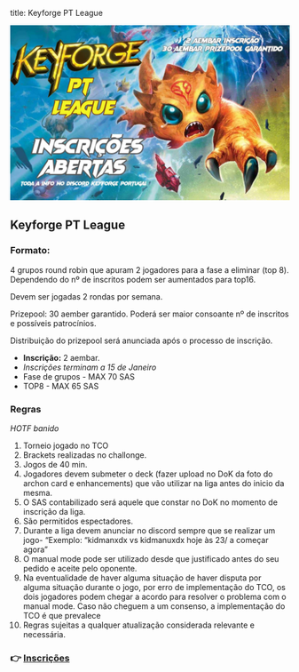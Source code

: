 title: Keyforge PT League

![Keyforge PT League](league.jpg)

## Keyforge PT League

### Formato:

4 grupos round robin que apuram 2 jogadores para a fase a eliminar (top 8). Dependendo do nº de inscritos podem ser aumentados para top16. 

Devem ser jogadas 2 rondas por semana. 

Prizepool: 30 aember garantido. Poderá ser maior consoante nº de inscritos e possíveis patrocínios. 

Distribuição do prizepool será anunciada após o processo de inscrição. 

* **Inscrição:** 2 aembar.
* *Inscrições terminam a 15 de Janeiro*
* Fase de grupos - MAX 70 SAS
* TOP8 - MAX 65 SAS

### Regras

*HOTF banido*

1. Torneio jogado no TCO
2. Brackets realizadas no challonge.
3. Jogos de 40 min. 
4. Jogadores devem submeter o deck (fazer upload no DoK da foto do archon card e enhancements) que vão utilizar na liga antes do inicio da mesma.
5. O SAS contabilizado será aquele que constar no DoK no momento de inscrição da liga.
6. São permitidos espectadores.
7. Durante a liga devem anunciar no discord sempre que se realizar um jogo- “Exemplo: “kidmanxdx vs kidmanuxdx hoje às 23/ a começar agora” 
8. O manual mode pode ser utilizado desde que justificado antes do seu pedido e aceite pelo oponente.
9. Na eventualidade de haver alguma situação de haver disputa por alguma situação durante o jogo, por erro de implementação do TCO, os dois jogadores podem chegar a acordo para resolver o problema com o manual mode. Caso não cheguem a um consenso, a implementação do TCO é que prevalece
10. Regras sujeitas a qualquer atualização considerada relevante e necessária. 

### 👉 [Inscrições](https://docs.google.com/forms/d/e/1FAIpQLSeDMXKuvAMteUqxG-giIBG2r8ZqDjYDYmkXd--jgj4X2PgoeQ/viewform?usp=send_form)